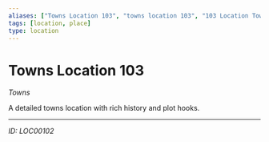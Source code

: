 ```yaml
---
aliases: ["Towns Location 103", "towns location 103", "103 Location Towns"]
tags: [location, place]
type: location
---
```


# Towns Location 103

*Towns*

A detailed towns location with rich history and plot hooks.

---
*ID: LOC00102*